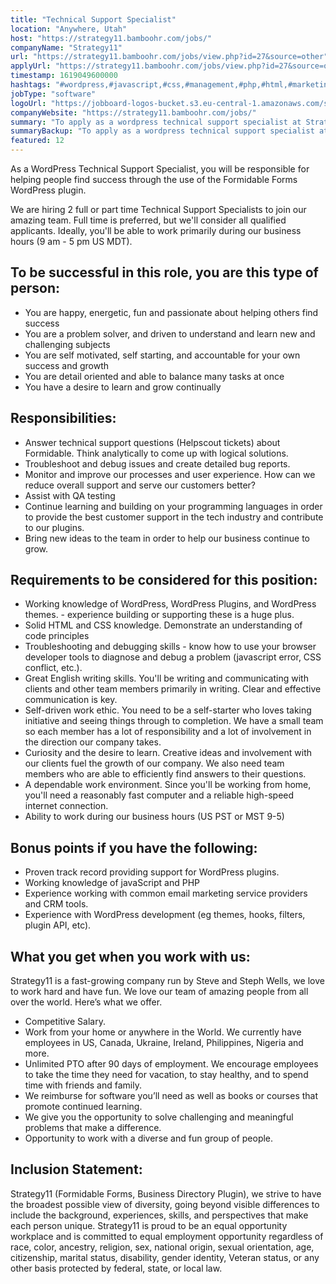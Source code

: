 ```yaml
---
title: "Technical Support Specialist"
location: "Anywhere, Utah"
host: "https://strategy11.bamboohr.com/jobs/"
companyName: "Strategy11"
url: "https://strategy11.bamboohr.com/jobs/view.php?id=27&source=other"
applyUrl: "https://strategy11.bamboohr.com/jobs/view.php?id=27&source=other"
timestamp: 1619049600000
hashtags: "#wordpress,#javascript,#css,#management,#php,#html,#marketing,#analysis,#crm,#monitoring"
jobType: "software"
logoUrl: "https://jobboard-logos-bucket.s3.eu-central-1.amazonaws.com/strategy11"
companyWebsite: "https://strategy11.bamboohr.com/jobs/"
summary: "To apply as a wordpress technical support specialist at Strategy11, you preferably need to have experience building or supporting these is a huge plus."
summaryBackup: "To apply as a wordpress technical support specialist at Strategy11, you preferably need to have some knowledge of: #wordpress, #javascript, #css."
featured: 12
---
```


As a WordPress Technical Support Specialist, you will be responsible for helping people find success through the use of the Formidable Forms WordPress plugin. 

We are hiring 2 full or part time Technical Support Specialists to join our amazing team. Full time is preferred, but we'll consider all qualified applicants. Ideally, you'll be able to work primarily during our business hours (9 am - 5 pm US MDT).

## To be successful in this role, you are this type of person:

*   You are happy, energetic, fun and passionate about helping others find success
*   You are a problem solver, and driven to understand and learn new and challenging subjects
*   You are self motivated, self starting, and accountable for your own success and growth
*   You are detail oriented and able to balance many tasks at once
*   You have a desire to learn and grow continually  

## Responsibilities:

*   Answer technical support questions (Helpscout tickets) about Formidable. Think analytically to come up with logical solutions.
*   Troubleshoot and debug issues and create detailed bug reports.
*   Monitor and improve our processes and user experience. How can we reduce overall support and serve our customers better?
*   Assist with QA testing
*   Continue learning and building on your programming languages in order to provide the best customer support in the tech industry and contribute to our plugins.
*   Bring new ideas to the team in order to help our business continue to grow.

## Requirements to be considered for this position:

*   Working knowledge of WordPress, WordPress Plugins, and WordPress themes. - experience building or supporting these is a huge plus.
*   Solid HTML and CSS knowledge. Demonstrate an understanding of code principles
*   Troubleshooting and debugging skills - know how to use your browser developer tools to diagnose and debug a problem (javascript error, CSS conflict, etc.).
*   Great English writing skills. You'll be writing and communicating with clients and other team members primarily in writing. Clear and effective communication is key.
*   Self-driven work ethic. You need to be a self-starter who loves taking initiative and seeing things through to completion. We have a small team so each member has a lot of responsibility and a lot of involvement in the direction our company takes.
*   Curiosity and the desire to learn. Creative ideas and involvement with our clients fuel the growth of our company. We also need team members who are able to efficiently find answers to their questions.  
*   A dependable work environment. Since you'll be working from home, you'll need a reasonably fast computer and a reliable high­-speed internet connection.
*   Ability to work during our business hours (US PST or MST 9-5)

## Bonus points if you have the following:

*   Proven track record providing support for WordPress plugins.
*   Working knowledge of javaScript and PHP
*   Experience working with common email marketing service providers and CRM tools.
*   Experience with WordPress development (eg themes, hooks, filters, plugin API, etc).

## What you get when you work with us:

Strategy11 is a fast-growing company run by Steve and Steph Wells, we love to work hard and have fun. We love our team of amazing people from all over the world. Here’s what we offer.

*   Competitive Salary.  
*   Work from your home or anywhere in the World. We currently have employees in US, Canada, Ukraine, Ireland, Philippines, Nigeria and more.
*   Unlimited PTO after 90 days of employment. We encourage employees to take the time they need for vacation, to stay healthy, and to spend time with friends and family.  
*   We reimburse for software you’ll need as well as books or courses that promote continued learning.
*   We give you the opportunity to solve challenging and meaningful problems that make a difference.  
*   Opportunity to work with a diverse and fun group of people. 

## Inclusion Statement:

Strategy11 (Formidable Forms, Business Directory Plugin), we strive to have the broadest possible view of diversity, going beyond visible differences to include the background, experiences, skills, and perspectives that make each person unique. Strategy11 is proud to be an equal opportunity workplace and is committed to equal employment opportunity regardless of race, color, ancestry, religion, sex, national origin, sexual orientation, age, citizenship, marital status, disability, gender identity, Veteran status, or any other basis protected by federal, state, or local law.​
